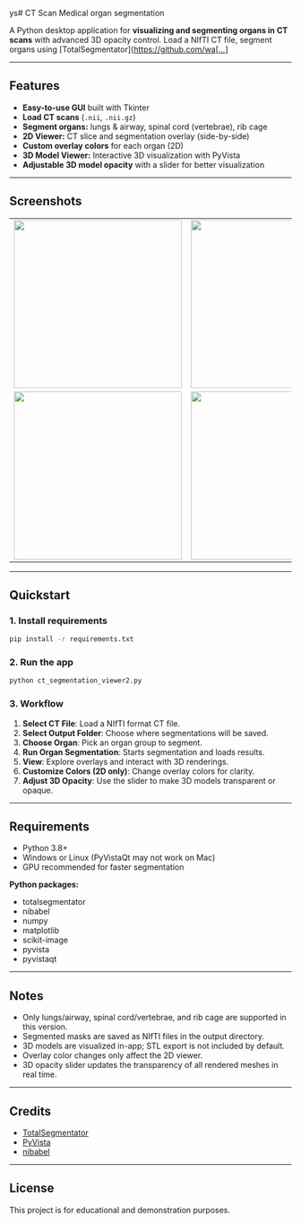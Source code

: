 ys# CT Scan Medical organ segmentation 

A Python desktop application for **visualizing and segmenting organs in CT scans** with advanced 3D opacity control. Load a NIfTI CT file, segment organs using [TotalSegmentator](https://github.com/wa[...]

---

## Features

- **Easy-to-use GUI** built with Tkinter
- **Load CT scans** (`.nii`, `.nii.gz`)
- **Segment organs:** lungs & airway, spinal cord (vertebrae), rib cage
- **2D Viewer:** CT slice and segmentation overlay (side-by-side)
- **Custom overlay colors** for each organ (2D)
- **3D Model Viewer:** Interactive 3D visualization with PyVista
- **Adjustable 3D model opacity** with a slider for better visualization

---

## Screenshots

<table>
  <tr>
    <td>
      <img src="https://github.com/user-attachments/assets/f1a7d3ba-dbf9-4c5a-8bb6-380c9b5d6374" width="300"/>
    </td>
    <td>
      <img src="https://github.com/user-attachments/assets/61ec8d28-5a87-4ba3-8943-d2a2a251a05f" width="300"/>
    </td>
  </tr>
  <tr>
    <td>
      <img src="https://github.com/user-attachments/assets/70f1846b-d8fa-4ad7-9a47-17a9e581abf9" width="300"/>
    </td>
    <td>
      <img src="https://github.com/user-attachments/assets/21e38c39-465e-4138-87b5-75070d39ae16" width="300"/>
    </td>
  </tr>
</table>

---

## Quickstart

### 1. Install requirements

```bash
pip install -r requirements.txt
```

### 2. Run the app

```bash
python ct_segmentation_viewer2.py
```

### 3. Workflow

1. **Select CT File**: Load a NIfTI format CT file.
2. **Select Output Folder**: Choose where segmentations will be saved.
3. **Choose Organ**: Pick an organ group to segment.
4. **Run Organ Segmentation**: Starts segmentation and loads results.
5. **View**: Explore overlays and interact with 3D renderings.
6. **Customize Colors (2D only)**: Change overlay colors for clarity.
7. **Adjust 3D Opacity**: Use the slider to make 3D models transparent or opaque.

---

## Requirements

- Python 3.8+
- Windows or Linux (PyVistaQt may not work on Mac)
- GPU recommended for faster segmentation

**Python packages:**

- totalsegmentator
- nibabel
- numpy
- matplotlib
- scikit-image
- pyvista
- pyvistaqt

---

## Notes

- Only lungs/airway, spinal cord/vertebrae, and rib cage are supported in this version.
- Segmented masks are saved as NIfTI files in the output directory.
- 3D models are visualized in-app; STL export is not included by default.
- Overlay color changes only affect the 2D viewer.
- 3D opacity slider updates the transparency of all rendered meshes in real time.

---

## Credits

- [TotalSegmentator](https://github.com/wasserth/TotalSegmentator)
- [PyVista](https://github.com/pyvista/pyvista)
- [nibabel](https://github.com/nipy/nibabel)

---

## License

This project is for educational and demonstration purposes.
